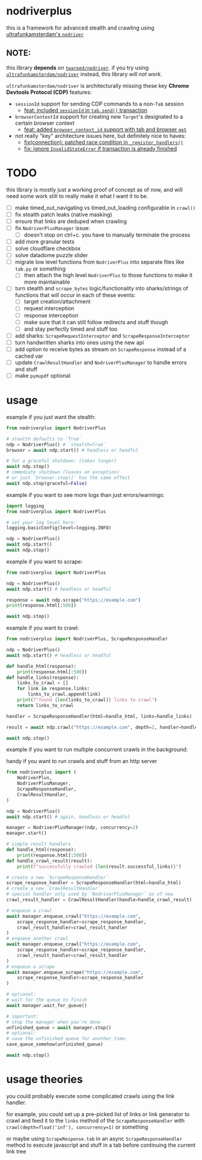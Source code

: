# nodriverplus
this is a framework for advanced stealth and crawling using [ultrafunkamsterdam's `nodriver`](https://github.com/ultrafunkamsterdam/nodriver)

## **NOTE:**
this library **depends** on [`twarped/nodriver`](https://github.com/twarped/nodriver). if you try using [`ultrafunkamsterdam/nodriver`](https://github.com/ultrafunkamsterdam/nodriver) instead, this library *will not work*.

`ultrafunkamsterdam/nodriver` is architecturally missing these key **Chrome Devtools Protocol (CDP)** features:
- `sessionId` support for sending CDP commands to a non-`Tab` session
  - [feat: included `sessionId` in `tab.send()` transaction](https://github.com/twarped/nodriver/commit/bf1dfda6cb16a31d2fd302f370f130dda3a3413b)
- `browserContextId` support for creating new `Target`'s designated to a certain browser context
  - [feat: added `browser_context_id` support with tab and browser `get`](https://github.com/twarped/nodriver/commit/1dcb52e8063bad359a3f2978b83f44e20dfbca68)
- not really "key" architecture issues here, but definitely nice to haves: 
  - [fix(connection): patched race condition in `_register_handlers()`](https://github.com/twarped/nodriver/commit/fe0d05dcd6180e77350120479a3d073bf86cc9a8)
  - [fix: ignore `InvalidStateError` if transaction is already finished](https://github.com/twarped/nodriver/commit/5fca5b4b22f37af47194b844d6e4d062be777a14)

# **TODO**
this library is mostly just a working proof of concept as of now, and will need some work still to really make it what I want it to be.

- [ ] make timed_out_navigating vs timed_out_loading configurable in `crawl()`
- [ ] fix stealth patch leaks (native masking)
- [ ] ensure that links are deduped when crawling
- [ ] fix `NodriverPlusManager` issue:
	- [ ] doesn't stop on ctrl+c. you have to manually terminate the process
- [ ] add more granular tests
- [ ] solve cloudflare checkbox
- [ ] solve datadome puzzle slider
- [ ] migrate low level functions from `NodriverPlus` into separate files like `tab.py` or something
	- [ ] then attach the high level `NodriverPlus` to those functions to make it more maintainable
- [ ] turn stealth and `scrape_bytes` logic/functionality into sharks/strings of functions that will occur in each of these events:
	- [ ] target creation/attachment
	- [ ] request interception
	- [ ] response interception
	- [ ] make sure that it can still follow redirects and stuff though
	- [ ] and stay perfectly timed and stuff too
- [ ] add sharks: `ScrapeRequestInterceptor` and `ScrapeResponseInterceptor`
- [ ] turn handwritten sharks into ones using the new api
- [ ] add option to receive bytes as stream on `ScrapeResponse` instead of a cached var
- [ ] update `CrawlResultHandler` and `NodriverPlusManager` to handle errors and stuff
- [ ] make `pymupdf` optional
# usage

example if you just want the stealth:
```python
from nodriverplus import NodriverPlus

# stealth defaults to `True`
ndp = NodriverPlus() # `stealth=True`
browser = await ndp.start() # headless or headful

# for a graceful shutdown: (takes longer)
await ndp.stop()
# immediate shutdown (leaves an exception)
# or just `browser.stop()` has the same effect
await ndp.stop(graceful=False)
```

example if you want to see more logs than just errors/warnings:
```python
import logging
from nodriverplus import NodriverPlus

# set your log level here:
logging.basicConfig(level=logging.INFO)

ndp = NodriverPlus()
await ndp.start()
await ndp.stop()
```

example if you want to scrape:
```python
from nodriverplus import NodriverPlus

ndp = NodriverPlus()
await ndp.start() # headless or headful

response = await ndp.scrape("https://example.com")
print(response.html[:500])

await ndp.stop()
```

example if you want to crawl:
```python
from nodriverplus import NodriverPlus, ScrapeResponseHandler

ndp = NodriverPlus()
await ndp.start() # headless or headful

def handle_html(response):
    print(response.html[:500])
def handle_links(response):
    links_to_crawl = []
    for link in response.links:
        links_to_crawl.append(link)
    print(f"found {len(links_to_crawl)} links to crawl")
    return links_to_crawl

handler = ScrapeResponseHandler(html=handle_html, links=handle_links)

result = await ndp.crawl("https://example.com", depth=2, handler=handler)

await ndp.stop()
```

example if you want to run multiple concurrent crawls in the background:

handy if you want to run crawls and stuff from an http server
```python
from nodriverplus import (
    NodriverPlus,
    NodriverPlusManager,
    ScrapeResponseHandler,
    CrawlResultHandler,
)

ndp = NodriverPlus()
await ndp.start() # again, headless or headful

manager = NodriverPlusManager(ndp, concurrency=2)
manager.start()

# simple result handlers
def handle_html(response):
    print(response.html[:500])
def handle_crawl_result(result):
    print(f"successfully crawled {len(result.successful_links)}")

# create a new `ScrapeResponseHandler`
scrape_response_handler = ScrapeResponseHandler(html=handle_html)
# create a new `CrawlResultHandler`
# special handler only used by `NodriverPlusManager` as of now
crawl_result_handler = CrawlResultHandler(handle=handle_crawl_result)

# enqueue a crawl
await manager.enqueue_crawl("https://example.com",
    scrape_response_handler=scrape_response_handler,
    crawl_result_handler=crawl_result_handler
)
# enqueue another crawl
await manager.enqueue_crawl("https://example.com",
    scrape_response_handler=scrape_response_handler,
    crawl_result_handler=crawl_result_handler
)
# enqueue a scrape
await manager.enqueue_scrape("https://example.com",
    scrape_response_handler=scrape_response_handler
)

# optional:
# wait for the queue to finish
await manager.wait_for_queue()

# important:
# stop the manager when you're done
unfinished_queue = await manager.stop()
# optional:
# save the unfinished queue for another time:
save_queue_somehow(unfinished_queue)

await ndp.stop()
```


# usage theories

you could probably execute some complicated crawls using the link handler.

for example, you could set up a pre-picked list of links or link generator to crawl and feed it to the `links` method of the `ScrapeResponseHandler` with `crawl(depth=float('inf'), concurrency=1)` or something

or maybe using `ScrapeResponse.tab` in an async `ScrapeResponseHandler` method to execute javascript and stuff in a tab before continuing the current link tree